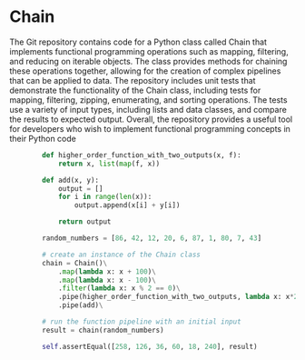 # Chain
The Git repository contains code for a Python class called Chain that implements functional programming operations such as mapping, filtering, and reducing on iterable objects. The class provides methods for chaining these operations together, allowing for the creation of complex pipelines that can be applied to data. The repository includes unit tests that demonstrate the functionality of the Chain class, including tests for mapping, filtering, zipping, enumerating, and sorting operations. The tests use a variety of input types, including lists and data classes, and compare the results to expected output. Overall, the repository provides a useful tool for developers who wish to implement functional programming concepts in their Python code

```python
        def higher_order_function_with_two_outputs(x, f):
            return x, list(map(f, x))

        def add(x, y):
            output = []
            for i in range(len(x)):
                output.append(x[i] + y[i])

            return output

        random_numbers = [86, 42, 12, 20, 6, 87, 1, 80, 7, 43]

        # create an instance of the Chain class
        chain = Chain()\
            .map(lambda x: x + 100)\
            .map(lambda x: x - 100)\
            .filter(lambda x: x % 2 == 0)\
            .pipe(higher_order_function_with_two_outputs, lambda x: x*2)\
            .pipe(add)\

        # run the function pipeline with an initial input
        result = chain(random_numbers)

        self.assertEqual([258, 126, 36, 60, 18, 240], result)
```
